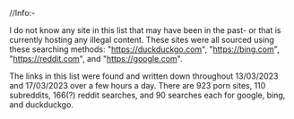 //Info:-

I do not know any site in this list that may have been in the past- or that is currently hosting any illegal content.
These sites were all sourced using these searching methods: "https://duckduckgo.com", "https://bing.com", "https://reddit.com", and "https://google.com".

The links in this list were found and written down throughout 13/03/2023 and 17/03/2023 over a few hours a day. There are 923 porn sites, 110 subreddits,
166(?) reddit searches, and 90 searches each for google, bing, and duckduckgo.
